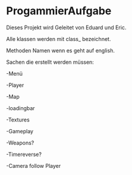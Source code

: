 # ProgammierAufgabe

Dieses Projekt wird Geleitet von Eduard und Eric.

Alle klassen werden mit class_ bezeichnet.

Methoden Namen wenn es geht auf english.


Sachen die erstellt werden müssen:

-Menü

-Player

-Map

-loadingbar

-Textures

-Gameplay

-Weapons?

-Timereverse?

-Camera follow Player
